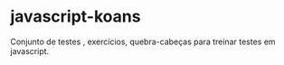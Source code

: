 # javascript-koans
Conjunto de testes , exercícios, quebra-cabeças  para treinar testes em javascript. 
